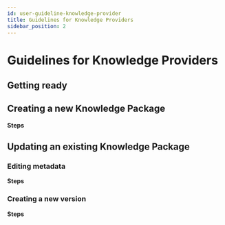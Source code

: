 ```yaml
---
id: user-guideline-knowledge-provider
title: Guidelines for Knowledge Providers
sidebar_position: 2
---
```


# Guidelines for Knowledge Providers

## Getting ready

## Creating a new Knowledge Package

**Steps**

## Updating an existing Knowledge Package

### Editing metadata

**Steps**

### Creating a new version

**Steps**
